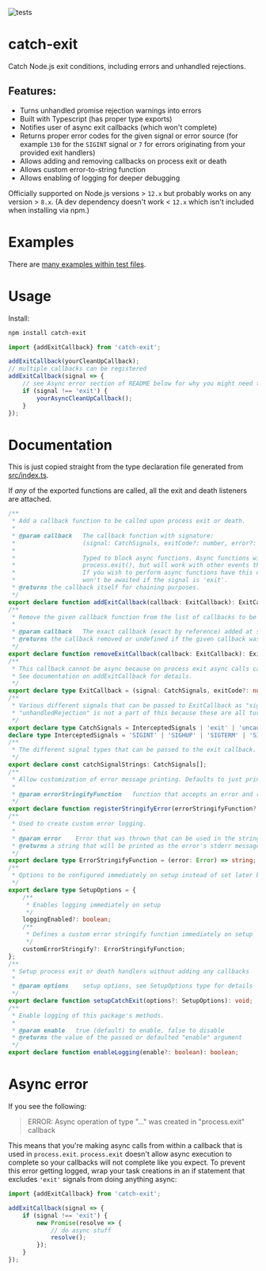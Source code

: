![tests](https://github.com/electrovir/catch-exit/workflows/tests/badge.svg)

# catch-exit

Catch Node.js exit conditions, including errors and unhandled rejections.

## Features:

-   Turns unhandled promise rejection warnings into errors
-   Built with Typescript (has proper type exports)
-   Notifies user of async exit callbacks (which won't complete)
-   Returns proper error codes for the given signal or error source (for example `130` for the `SIGINT` signal or `7` for errors originating from your provided exit handlers)
-   Allows adding and removing callbacks on process exit or death
-   Allows custom error-to-string function
-   Allows enabling of logging for deeper debugging

Officially supported on Node.js versions > `12.x` but probably works on any version > `8.x`. (A dev dependency doesn't work < `12.x` which isn't included when installing via npm.)

# Examples

There are [many examples within test files](https://github.com/electrovir/catch-exit/tree/master/test).

# Usage

Install:

```sh
npm install catch-exit
```

```javascript
import {addExitCallback} from 'catch-exit';

addExitCallback(yourCleanUpCallback);
// multiple callbacks can be registered
addExitCallback(signal => {
    // see Async error section of README below for why you might need to do this
    if (signal !== 'exit') {
        yourAsyncCleanUpCallback();
    }
});
```

# Documentation

This is just copied straight from the type declaration file generated from [src/index.ts](https://github.com/electrovir/catch-exit/blob/master/src/index.ts).

If _any_ of the exported functions are called, all the exit and death listeners are attached.

```typescript
/**
 * Add a callback function to be called upon process exit or death.
 *
 * @param callback   The callback function with signature:
 *                   (signal: CatchSignals, exitCode?: number, error?: Error) => undefined | void
 *
 *                   Typed to block async functions. Async functions will not work for 'exit' events, triggered from
 *                   process.exit(), but will work with other events this catches.
 *                   If you wish to perform async functions have this callback call an async function but remember it
 *                   won't be awaited if the signal is 'exit'.
 * @returns the callback itself for chaining purposes.
 */
export declare function addExitCallback(callback: ExitCallback): ExitCallback;
/**
 * Remove the given callback function from the list of callbacks to be called on process exit or death.
 *
 * @param callback   The exact callback (exact by reference) added at some earlier point by addExitCallback.
 * @returns the callback removed or undefined if the given callback was not found.
 */
export declare function removeExitCallback(callback: ExitCallback): ExitCallback | undefined;
/**
 * This callback cannot be async because on process exit async calls can't be awaited and won't finish.
 * See documentation on addExitCallback for details.
 */
export declare type ExitCallback = (signal: CatchSignals, exitCode?: number, error?: Error) => void | undefined;
/**
 * Various different signals that can be passed to ExitCallback as "signal".
 * "unhandledRejection" is not a part of this because these are all turned into "uncaughtException" errors
 */
export declare type CatchSignals = InterceptedSignals | 'exit' | 'uncaughtException';
declare type InterceptedSignals = 'SIGINT' | 'SIGHUP' | 'SIGTERM' | 'SIGQUIT';
/**
 * The different signal types that can be passed to the exit callback.
 */
export declare const catchSignalStrings: CatchSignals[];
/**
 * Allow customization of error message printing. Defaults to just printing the stack trace.
 *
 * @param errorStringifyFunction   function that accepts an error and returns a string
 */
export declare function registerStringifyError(errorStringifyFunction?: ErrorStringifyFunction): void;
/**
 * Used to create custom error logging.
 *
 * @param error    Error that was thrown that can be used in the string
 * @returns a string that will be printed as the error's stderr message
 */
export declare type ErrorStringifyFunction = (error: Error) => string;
/**
 * Options to be configured immediately on setup instead of set later by their respective functions.
 */
export declare type SetupOptions = {
    /**
     * Enables logging immediately on setup
     */
    loggingEnabled?: boolean;
    /**
     * Defines a custom error stringify function immediately on setup
     */
    customErrorStringify?: ErrorStringifyFunction;
};
/**
 * Setup process exit or death handlers without adding any callbacks
 *
 * @param options    setup options, see SetupOptions type for details
 */
export declare function setupCatchExit(options?: SetupOptions): void;
/**
 * Enable logging of this package's methods.
 *
 * @param enable   true (default) to enable, false to disable
 * @returns the value of the passed or defaulted "enable" argument
 */
export declare function enableLogging(enable?: boolean): boolean;
```

# Async error

If you see the following:

> ERROR: Async operation of type "..." was created in "process.exit" callback

This means that you're making async calls from within a callback that is used in `process.exit`. `process.exit` doesn't allow async execution to complete so your callbacks will not complete like you expect. To prevent this error getting logged, wrap your task creations in an if statement that excludes `'exit'` signals from doing anything async:

```typescript
import {addExitCallback} from 'catch-exit';

addExitCallback(signal => {
    if (signal !== 'exit') {
        new Promise(resolve => {
            // do async stuff
            resolve();
        });
    }
});
```
